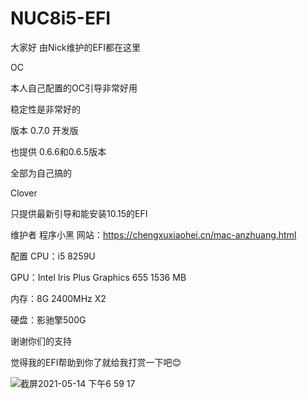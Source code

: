 # NUC8i5-EFI
大家好
由Nick维护的EFI都在这里

OC


本人自己配置的OC引导非常好用


稳定性是非常好的


版本 0.7.0 开发版


也提供 0.6.6和0.6.5版本


全部为自己搞的

Clover


只提供最新引导和能安装10.15的EFI


维护者 程序小黑     网站：https://chengxuxiaohei.cn/mac-anzhuang.html


配置
CPU：i5 8259U


GPU：Intel Iris Plus Graphics 655 1536 MB


内存：8G 2400MHz X2


硬盘：影驰擎500G


谢谢你们的支持


觉得我的EFI帮助到你了就给我打赏一下吧😊


![截屏2021-05-14 下午6 59 17](https://user-images.githubusercontent.com/82742298/118261699-81515180-b4e6-11eb-85e9-a19fd1c2b0e1.png)
